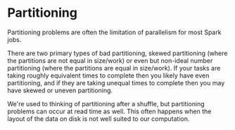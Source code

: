 # Partitioning

Partitioning problems are often the limitation of parallelism for most Spark jobs.

There are two primary types of bad partitioning, skewed partitioning (where the partitions are not equal in size/work) or even but non-ideal number partitioning (where the partitions are equal in size/work). If your tasks are taking roughly equivalent times to complete then you likely have even partitioning, and if they are taking unequal times to complete then you may have skewed or uneven partitioning.


We're used to thinking of partitioning after a shuffle, but partitioning problems can occur at read time as well. This often happens when the layout of the data on disk is not well suited to our computation.
